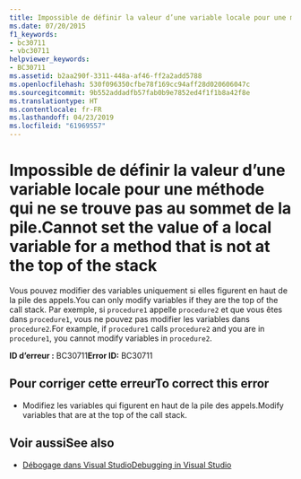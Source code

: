 ```yaml
---
title: Impossible de définir la valeur d’une variable locale pour une méthode qui ne se trouve pas au sommet de la pile.
ms.date: 07/20/2015
f1_keywords:
- bc30711
- vbc30711
helpviewer_keywords:
- BC30711
ms.assetid: b2aa290f-3311-448a-af46-ff2a2add5788
ms.openlocfilehash: 530f096350cfbe78f169cc94aff28d020606047c
ms.sourcegitcommit: 9b552addadfb57fab0b9e7852ed4f1f1b8a42f8e
ms.translationtype: HT
ms.contentlocale: fr-FR
ms.lasthandoff: 04/23/2019
ms.locfileid: "61969557"
---
```

# <a name="cannot-set-the-value-of-a-local-variable-for-a-method-that-is-not-at-the-top-of-the-stack"></a><span data-ttu-id="17e7b-102">Impossible de définir la valeur d’une variable locale pour une méthode qui ne se trouve pas au sommet de la pile.</span><span class="sxs-lookup"><span data-stu-id="17e7b-102">Cannot set the value of a local variable for a method that is not at the top of the stack</span></span>
<span data-ttu-id="17e7b-103">Vous pouvez modifier des variables uniquement si elles figurent en haut de la pile des appels.</span><span class="sxs-lookup"><span data-stu-id="17e7b-103">You can only modify variables if they are the top of the call stack.</span></span> <span data-ttu-id="17e7b-104">Par exemple, si `procedure1` appelle `procedure2` et que vous êtes dans `procedure1`, vous ne pouvez pas modifier les variables dans `procedure2`.</span><span class="sxs-lookup"><span data-stu-id="17e7b-104">For example, if `procedure1` calls `procedure2` and you are in `procedure1`, you cannot modify variables in `procedure2`.</span></span>  
  
 <span data-ttu-id="17e7b-105">**ID d’erreur :** BC30711</span><span class="sxs-lookup"><span data-stu-id="17e7b-105">**Error ID:** BC30711</span></span>  
  
## <a name="to-correct-this-error"></a><span data-ttu-id="17e7b-106">Pour corriger cette erreur</span><span class="sxs-lookup"><span data-stu-id="17e7b-106">To correct this error</span></span>  
  
- <span data-ttu-id="17e7b-107">Modifiez les variables qui figurent en haut de la pile des appels.</span><span class="sxs-lookup"><span data-stu-id="17e7b-107">Modify variables that are at the top of the call stack.</span></span>  
  
## <a name="see-also"></a><span data-ttu-id="17e7b-108">Voir aussi</span><span class="sxs-lookup"><span data-stu-id="17e7b-108">See also</span></span>

- [<span data-ttu-id="17e7b-109">Débogage dans Visual Studio</span><span class="sxs-lookup"><span data-stu-id="17e7b-109">Debugging in Visual Studio</span></span>](/visualstudio/debugger/debugging-in-visual-studio)
